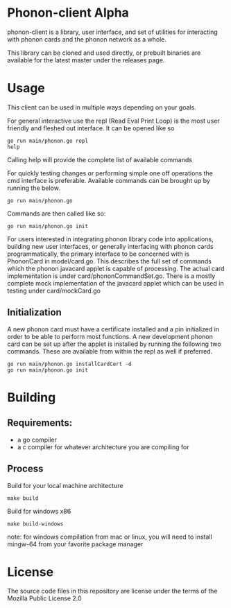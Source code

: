 # Phonon-client Alpha
phonon-client is a library, user interface, and set of utilities for interacting with phonon cards and the phonon network as a whole.

This library can be cloned and used directly, or prebuilt binaries are available for the latest master under the releases page.
# Usage
This client can be used in multiple ways depending on your goals.

For general interactive use the repl (Read Eval Print Loop) is the most user friendly and fleshed out interface. It can be opened like so
```
go run main/phonon.go repl
help
```
Calling help will provide the complete list of available commands

For quickly testing changes or performing simple one off operations the cmd interface is preferable. Available commands can be brought up by running the below.
```
go run main/phonon.go
```
Commands are then called like so:
```
go run main/phonon.go init
```

For users interested in integrating phonon library code into applications, building new user interfaces, or generally interfacing with phonon cards programmatically, the primary interface to be concerned with is PhononCard in model/card.go. This describes the full set of commands which the phonon javacard applet is capable of processing. The actual card implementation is under card/phononCommandSet.go. There is a mostly complete mock implementation of the javacard applet which can be used in testing under card/mockCard.go

## Initialization
A new phonon card must have a certificate installed and a pin initialized in order to be able to perform most functions. A new development phonon card can be set up after the applet is installed by running the following two commands. These are available from within the repl as well if preferred.

```
go run main/phonon.go installCardCert -d
go run main/phonon.go init
```

# Building
## Requirements:
- a go compiler
- a c compiler for whatever architecture you are compiling for
## Process
Build for your local machine architecture
```
make build
```

Build for windows x86
```
make build-windows
```
note: for windows compilation from mac or linux, you will need to install mingw-64 from your favorite package manager

# License 
The source code files in this repository are license under the terms of the Mozilla Public License 2.0
